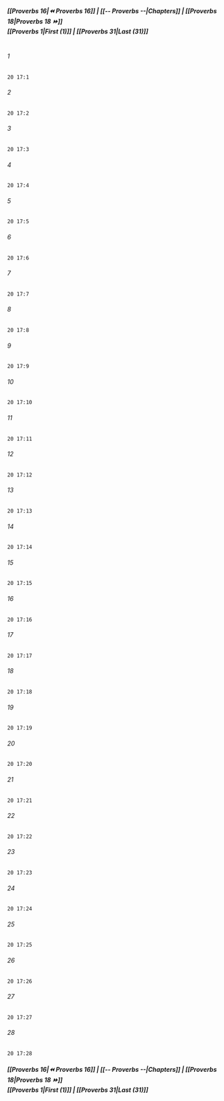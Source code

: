 
##### **[[Proverbs 16|⏪ Proverbs 16]] | [[-- Proverbs --|Chapters]] | [[Proverbs 18|Proverbs 18 ⏩]]**<br>**[[Proverbs 1|First (1)]] | [[Proverbs 31|Last (31)]]**<br><br>

###### 1
``` verse
20 17:1
```
###### 2
``` verse
20 17:2
```
###### 3
``` verse
20 17:3
```
###### 4
``` verse
20 17:4
```
###### 5
``` verse
20 17:5
```
###### 6
``` verse
20 17:6
```
###### 7
``` verse
20 17:7
```
###### 8
``` verse
20 17:8
```
###### 9
``` verse
20 17:9
```
###### 10
``` verse
20 17:10
```
###### 11
``` verse
20 17:11
```
###### 12
``` verse
20 17:12
```
###### 13
``` verse
20 17:13
```
###### 14
``` verse
20 17:14
```
###### 15
``` verse
20 17:15
```
###### 16
``` verse
20 17:16
```
###### 17
``` verse
20 17:17
```
###### 18
``` verse
20 17:18
```
###### 19
``` verse
20 17:19
```
###### 20
``` verse
20 17:20
```
###### 21
``` verse
20 17:21
```
###### 22
``` verse
20 17:22
```
###### 23
``` verse
20 17:23
```
###### 24
``` verse
20 17:24
```
###### 25
``` verse
20 17:25
```
###### 26
``` verse
20 17:26
```
###### 27
``` verse
20 17:27
```
###### 28
``` verse
20 17:28
```

##### **[[Proverbs 16|⏪ Proverbs 16]] | [[-- Proverbs --|Chapters]] | [[Proverbs 18|Proverbs 18 ⏩]]**<br>**[[Proverbs 1|First (1)]] | [[Proverbs 31|Last (31)]]**
